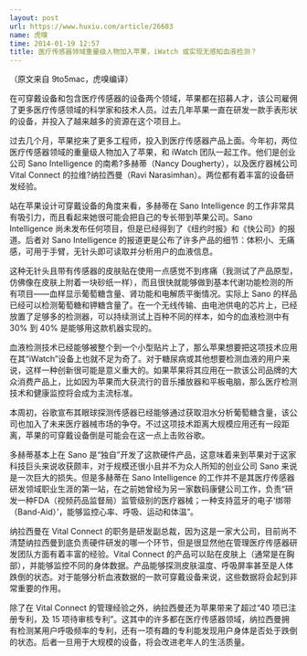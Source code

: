 ```yaml
---
layout: post
url: https://www.huxiu.com/article/26683
name: 虎嗅
time: 2014-01-19 12:57
title: 医疗传感器领域重量级人物加入苹果，iWatch 或实现无感知血液检测？
---
```

（原文来自 9to5mac，虎嗅编译）

在可穿戴设备和包含医疗传感器的设备两个领域，苹果都在招募人才，该公司雇佣了更多医疗传感领域的科学家和技术人员。过去几年苹果一直在研发一款手表形状的设备，并投入了越来越多的资源在这个项目上。

过去几个月，苹果挖来了更多工程师，投入到医疗传感器产品上面。今年初，两位医疗传感器领域的重量级人物加入了苹果，和 iWatch 团队一起工作。他们是创业公司 Sano Intelligence 的南希?多赫蒂（Nancy Dougherty），以及医疗器械公司 Vital Connect 的拉维?纳拉西曼（Ravi Narasimhan）。两位都有着丰富的设备研发经验。

站在苹果设计可穿戴设备的角度来看，多赫蒂在 Sano Intelligence 的工作非常具有吸引力，而且看起来她很可能会把自己的专长带到苹果公司。Sano Intelligence 尚未发布任何项目，但是已经得到了《纽约时报》和《快公司》的报道。后者对 Sano Intelligence 的报道更是公布了许多产品的细节：体积小、无痛感，可用于手臂，无针头即可读取并分析用户的血液信息。

这种无针头且带有传感器的皮肤贴在使用一点感觉不到疼痛（我测试了产品原型，仿佛像在皮肤上附着一块砂纸一样），而且很快就能够做到基本代谢功能检测的所有项目——血样显示葡萄糖含量、肾功能和电解质平衡情况。实际上 Sano 的样品已经可以检测葡萄糖和钾糖含量了。在一个无线传输、由电池供电的芯片上，已经放置了足够多的检测器，可以持续测试上百种不同的样本，如今的血液检测中有 30% 到 40% 是能够用这款机器实现的。

血液检测技术已经能够被整个到一个小型贴片上了，那么苹果想要把这项技术应用在其“iWatch”设备上也就不足为奇了。对于糖尿病或其他想要检测血液的用户来说，这样一种创新很可能是意义重大的。如果苹果将其应用在一款该公司品牌的大众消费产品上，比如因为苹果而大获流行的音乐播放器和平板电脑，那么医疗检测技术和健康监控将会成为主流标准。

本周初，谷歌宣布其眼球探测传感器已经能够通过获取泪水分析葡萄糖含量，该公司也加入了未来医疗器械市场的争夺。不过这项技术距离大规模应用还有一段距离，苹果的可穿戴设备倒是可能会在这一点上击败谷歌。

多赫蒂基本上在 Sano 是“独自”开发了这款硬件产品，这意味着来到苹果对于这家科技巨头来说收获颇丰，对于规模还很小且并不为众人所知的创业公司 Sano 来说是一次巨大的损失。但是多赫蒂在 Sano Intelligence 的工作并不是其医疗传感器研发领域职业生涯的第一站，在之前她曾经为另一家数码康健公司工作，负责“研发一种FDA（视频药品监督局）监管级别的医疗器械；一种支持蓝牙的电子‘绑带（Band-Aid）’，能够监控心率、呼吸、运动和体温”。

纳拉西曼在 Vital Connect 的职务是研发副总裁，因为这是一家大公司，目前尚不清楚纳拉西曼到底负责硬件研发的哪一个环节，但是很显然他在管理医疗传感器研发团队方面有着丰富的经验。Vital Connect 的产品可以贴在皮肤上（通常是在胸部），并能够监控不同的身体数据。产品能够探测皮肤温度、呼吸屏率甚至是人体跌倒的状态。对于能够分析血液数据的一款可穿戴设备来说，这些数据将会起到非常重要的作用。

除了在 Vital Connect 的管理经验之外，纳拉西曼还为苹果带来了超过“40 项已注册专利，及 15 项待审核专利”。这其中的许多都在医疗传感器领域，纳拉西曼拥有检测某用户呼吸频率的专利，还有一项有趣的专利能发现用户身体是否处于跌倒的状态。后者一旦用于大规模的设备，将会改进老年人的生活质量。

